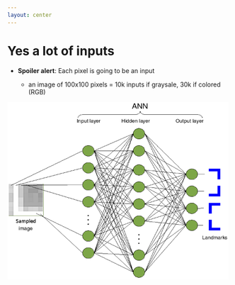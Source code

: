 ```yaml
---
layout: center
---
```


# Yes a lot of inputs

- <twemoji-warning /> **Spoiler alert**: Each pixel is going to be an input
  * an image of 100x100 pixels = 10k inputs if graysale, 30k if colored (RGB)


<img alt="ann" src="/images/ann-1hidden.png" style="width: 500px; height: 400px" />